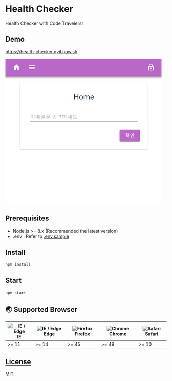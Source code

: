 # Health Checker

Health Checker with Code Travelers!

## Demo

https://health-checker.qvil.now.sh

![demo.gif](demo.gif)

## Prerequisites

- Node.js >= 8.x (Recommended the latest version)
- .env : Refer to [.env.sample](.env.sample)

## Install

```
npm install
```

## Start

```
npm start
```

## 🌏 Supported Browser

| <img src="https://user-images.githubusercontent.com/1215767/34348590-250b3ca2-ea4f-11e7-9efb-da953359321f.png" alt="IE / Edge" /> IE | <img src="https://user-images.githubusercontent.com/1215767/34348380-93e77ae8-ea4d-11e7-8696-9a989ddbbbf5.png" alt="IE / Edge" /> Edge | <img src="https://user-images.githubusercontent.com/1215767/34348383-9e7ed492-ea4d-11e7-910c-03b39d52f496.png" alt="Firefox" /> Firefox | <img src="https://user-images.githubusercontent.com/1215767/34348387-a2e64588-ea4d-11e7-8267-a43365103afe.png" alt="Chrome" /> Chrome | <img src="https://user-images.githubusercontent.com/1215767/34348394-a981f892-ea4d-11e7-9156-d128d58386b9.png" alt="Safari" /> Safari |
| ------------------------------------------------------------------------------------------------------------------------------------ | -------------------------------------------------------------------------------------------------------------------------------------- | --------------------------------------------------------------------------------------------------------------------------------------- | ------------------------------------------------------------------------------------------------------------------------------------- | ------------------------------------------------------------------------------------------------------------------------------------- |
| >= 11                                                                                                                                | >= 14                                                                                                                                  | >= 45                                                                                                                                   | >= 49                                                                                                                                 | >= 10                                                                                                                                 |

## [License](https://github.com/qvil/health-checker/blob/master/LICENSE)

MIT
